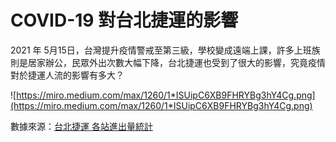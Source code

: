 # COVID-19 對台北捷運的影響

2021 年 5月15日，台灣提升疫情警戒至第三級，學校變成遠端上課，許多上班族則是居家辦公，民眾外出次數大幅下降，台北捷運也受到了很大的影響，究竟疫情對於捷運人流的影響有多大？

![https://miro.medium.com/max/1260/1*ISUipC6XB9FHRYBg3hY4Cg.png](https://miro.medium.com/max/1260/1*ISUipC6XB9FHRYBg3hY4Cg.png)

數據來源：[台北捷運 各站進出量統計](https://www.metro.taipei/cp.aspx?n=FF31501BEBDD0136)
